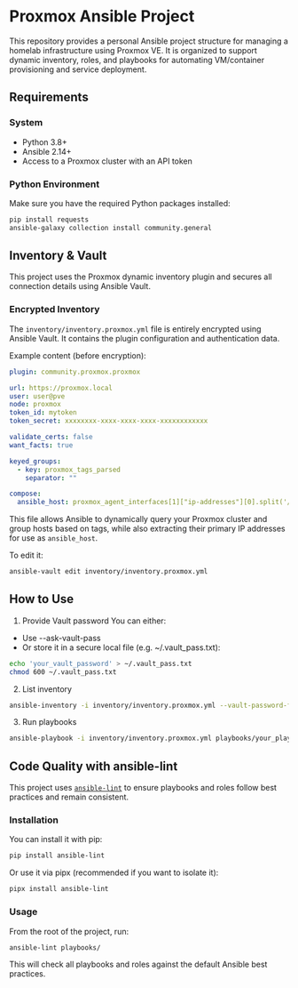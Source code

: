 # Proxmox Ansible Project

This repository provides a personal Ansible project structure for managing a homelab infrastructure using Proxmox VE. It is organized to support dynamic inventory, roles, and playbooks for automating VM/container provisioning and service deployment.

## Requirements

### System

- Python 3.8+
- Ansible 2.14+
- Access to a Proxmox cluster with an API token

### Python Environment

Make sure you have the required Python packages installed:

```bash
pip install requests
ansible-galaxy collection install community.general
```

## Inventory & Vault

This project uses the Proxmox dynamic inventory plugin and secures all connection details using Ansible Vault.

### Encrypted Inventory

The `inventory/inventory.proxmox.yml` file is entirely encrypted using Ansible Vault. It contains the plugin configuration and authentication data.

Example content (before encryption):

```yaml
plugin: community.proxmox.proxmox

url: https://proxmox.local
user: user@pve
node: proxmox
token_id: mytoken
token_secret: xxxxxxxx-xxxx-xxxx-xxxx-xxxxxxxxxxxx

validate_certs: false
want_facts: true

keyed_groups:
  - key: proxmox_tags_parsed
    separator: ""

compose:
  ansible_host: proxmox_agent_interfaces[1]["ip-addresses"][0].split('/')[0]
```

This file allows Ansible to dynamically query your Proxmox cluster and group hosts based on tags, while also extracting their primary IP addresses for use as `ansible_host`.

To edit it:

```bash
ansible-vault edit inventory/inventory.proxmox.yml
```

## How to Use

1. Provide Vault password
You can either:
 - Use --ask-vault-pass
 - Or store it in a secure local file (e.g. ~/.vault_pass.txt):

```bash
echo 'your_vault_password' > ~/.vault_pass.txt
chmod 600 ~/.vault_pass.txt
```

2. List inventory

```bash
ansible-inventory -i inventory/inventory.proxmox.yml --vault-password-file ~/.vault_pass.txt --list
```

3. Run playbooks

```bash
ansible-playbook -i inventory/inventory.proxmox.yml playbooks/your_playbook.yml --vault-password-file ~/.vault_pass.txt
```

## Code Quality with ansible-lint

This project uses [`ansible-lint`](https://ansible-lint.readthedocs.io/) to ensure playbooks and roles follow best practices and remain consistent.

### Installation

You can install it with pip:

```bash
pip install ansible-lint
```

Or use it via pipx (recommended if you want to isolate it):

```bash
pipx install ansible-lint
```

### Usage

From the root of the project, run:

```bash
ansible-lint playbooks/
```

This will check all playbooks and roles against the default Ansible best practices.
